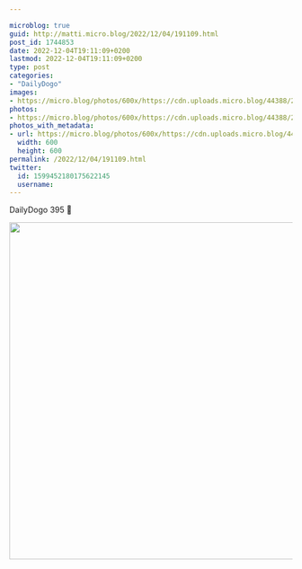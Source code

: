 ```yaml
---

microblog: true
guid: http://matti.micro.blog/2022/12/04/191109.html
post_id: 1744853
date: 2022-12-04T19:11:09+0200
lastmod: 2022-12-04T19:11:09+0200
type: post
categories:
- "DailyDogo"
images:
- https://micro.blog/photos/600x/https://cdn.uploads.micro.blog/44388/2022/fdff0545ab.jpg
photos:
- https://micro.blog/photos/600x/https://cdn.uploads.micro.blog/44388/2022/fdff0545ab.jpg
photos_with_metadata:
- url: https://micro.blog/photos/600x/https://cdn.uploads.micro.blog/44388/2022/fdff0545ab.jpg
  width: 600
  height: 600
permalink: /2022/12/04/191109.html
twitter:
  id: 1599452180175622145
  username:
---
```

DailyDogo 395 🐶

<img src="/media/uploads/2022/fdff0545ab.jpg" width="600" height="600" alt="" />
